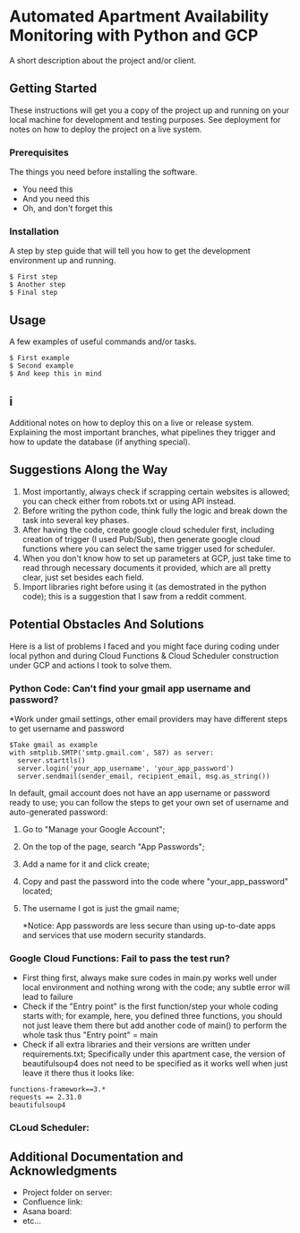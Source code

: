 # Automated Apartment Availability Monitoring with Python and GCP

A short description about the project and/or client.

## Getting Started

These instructions will get you a copy of the project up and running on your local machine for development and testing purposes. See deployment for notes on how to deploy the project on a live system.

### Prerequisites

The things you need before installing the software.

* You need this
* And you need this
* Oh, and don't forget this

### Installation

A step by step guide that will tell you how to get the development environment up and running.

```
$ First step
$ Another step
$ Final step
```

## Usage

A few examples of useful commands and/or tasks.

```
$ First example
$ Second example
$ And keep this in mind
```

## i

Additional notes on how to deploy this on a live or release system. Explaining the most important branches, what pipelines they trigger and how to update the database (if anything special).

## Suggestions Along the Way
1. Most importantly, always check if scrapping certain websites is allowed; you can check either from robots.txt or using API instead.
2. Before writing the python code, think fully the logic and break down the task into several key phases.
3. After having the code, create google cloud scheduler first, including creation of trigger (I used Pub/Sub), then generate google cloud functions where you can select the same trigger used for scheduler.
4. When you don't know how to set up parameters at GCP, just take time to read through necessary documents it provided, which are all pretty clear, just set besides each field.
5. Import libraries right before using it (as demostrated in the python code); this is a suggestion that I saw from a reddit comment.

## Potential Obstacles And Solutions
Here is a list of problems I faced and you might face during coding under local python and during Cloud Functions & Cloud Scheduler construction under GCP and actions I took to solve them.

### Python Code: Can't find your gmail app username and password?
*Work under gmail settings, other email providers may have different steps to get username and password
```
$Take gmail as example
with smtplib.SMTP('smtp.gmail.com', 587) as server:
  server.starttls()
  server.login('your_app_username', 'your_app_password')
  server.sendmail(sender_email, recipient_email, msg.as_string())
```
In default, gmail account does not have an app username or password ready to use; you can follow the steps to get your own set of username and auto-generated password:
1. Go to "Manage your Google Account";
2. On the top of the page, search "App Passwords";
3. Add a name for it and click create;
4. Copy and past the password into the code where "your_app_password" located;
5. The username I got is just the gmail name;

   *Notice: App passwords are less secure than using up-to-date apps and services that use modern security standards.

### Google Cloud Functions: Fail to pass the test run?
* First thing first, always make sure codes in main.py works well under local environment and nothing wrong with the code; any subtle error will lead to failure
* Check if the "Entry point" is the first function/step your whole coding starts with; for example, here, you defined three functions, you should not just leave them there but add another code of main() to perform the whole task thus "Entry point" = main
* Check if all extra libraries and their versions are written under requirements.txt; Specifically under this apartment case, the version of beautifulsoup4 does not need to be specified as it works well when just leave it there thus it looks like:
```
functions-framework==3.*
requests == 2.31.0
beautifulsoup4
```

### CLoud Scheduler: 

## Additional Documentation and Acknowledgments

* Project folder on server:
* Confluence link:
* Asana board:
* etc...
